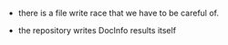 - there is a file write race that we have to be careful of.

- the repository writes DocInfo results itself  

